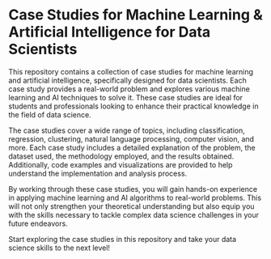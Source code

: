 # Case Studies for Machine Learning & Artificial Intelligence for Data Scientists 

This repository contains a collection of case studies for machine learning and artificial intelligence, specifically designed for data scientists. Each case study provides a real-world problem and explores various machine learning and AI techniques to solve it. These case studies are ideal for students and professionals looking to enhance their practical knowledge in the field of data science.

The case studies cover a wide range of topics, including classification, regression, clustering, natural language processing, computer vision, and more. Each case study includes a detailed explanation of the problem, the dataset used, the methodology employed, and the results obtained. Additionally, code examples and visualizations are provided to help understand the implementation and analysis process.

By working through these case studies, you will gain hands-on experience in applying machine learning and AI algorithms to real-world problems. This will not only strengthen your theoretical understanding but also equip you with the skills necessary to tackle complex data science challenges in your future endeavors.

Start exploring the case studies in this repository and take your data science skills to the next level!

